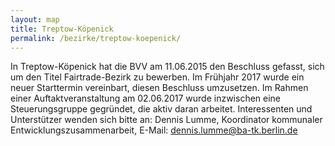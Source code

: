 ```yaml
---
layout: map
title: Treptow-Köpenick
permalink: /bezirke/treptow-koepenick/
---
```



In Treptow-Köpenick hat die BVV am 11.06.2015 den Beschluss gefasst, sich um den Titel Fairtrade-Bezirk zu bewerben. Im Frühjahr 2017 wurde ein neuer Starttermin vereinbart, diesen Beschluss umzusetzen. Im Rahmen einer Auftaktveranstaltung am 02.06.2017 wurde inzwischen eine Steuerungsgruppe gegründet, die aktiv daran arbeitet. Interessenten und Unterstützer wenden sich bitte an: Dennis Lumme, Koordinator kommunaler Entwicklungszusammenarbeit, E-Mail: dennis.lumme@ba-tk.berlin.de 
